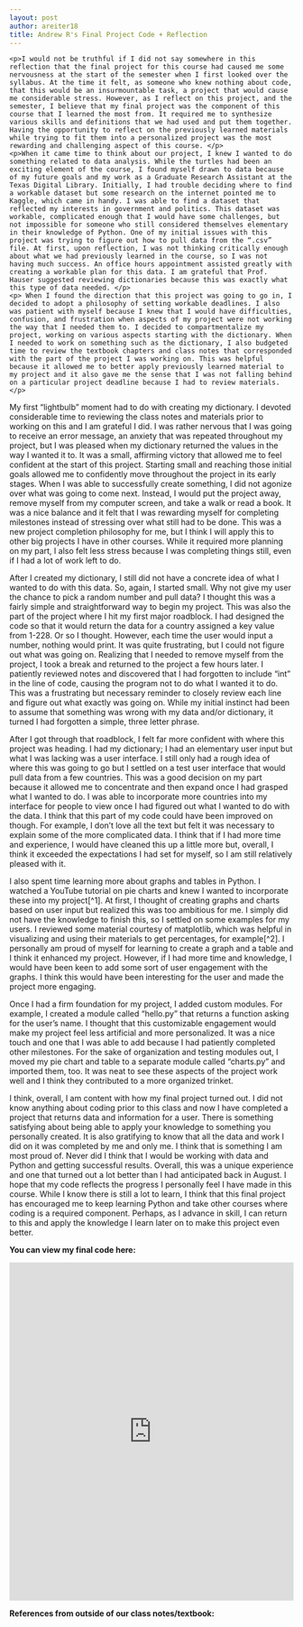 ```yaml
---
layout: post
author: areiter18
title: Andrew R's Final Project Code + Reflection
---
```

    <p>I would not be truthful if I did not say somewhere in this reflection that the final project for this course had caused me some nervousness at the start of the semester when I first looked over the syllabus. At the time it felt, as someone who knew nothing about code, that this would be an insurmountable task, a project that would cause me considerable stress. However, as I reflect on this project, and the semester, I believe that my final project was the component of this course that I learned the most from. It required me to synthesize various skills and definitions that we had used and put them together. Having the opportunity to reflect on the previously learned materials while trying to fit them into a personalized project was the most rewarding and challenging aspect of this course. </p>
    <p>When it came time to think about our project, I knew I wanted to do something related to data analysis. While the turtles had been an exciting element of the course, I found myself drawn to data because of my future goals and my work as a Graduate Research Assistant at the Texas Digital Library. Initially, I had trouble deciding where to find a workable dataset but some research on the internet pointed me to Kaggle, which came in handy. I was able to find a dataset that reflected my interests in government and politics. This dataset was workable, complicated enough that I would have some challenges, but not impossible for someone who still considered themselves elementary in their knowledge of Python. One of my initial issues with this project was trying to figure out how to pull data from the “.csv” file. At first, upon reflection, I was not thinking critically enough about what we had previously learned in the course, so I was not having much success. An office hours appointment assisted greatly with creating a workable plan for this data. I am grateful that Prof. Hauser suggested reviewing dictionaries because this was exactly what this type of data needed. </p>
    <p> When I found the direction that this project was going to go in, I decided to adopt a philosophy of setting workable deadlines. I also was patient with myself because I knew that I would have difficulties, confusion, and frustration when aspects of my project were not working the way that I needed them to. I decided to compartmentalize my project, working on various aspects starting with the dictionary. When I needed to work on something such as the dictionary, I also budgeted time to review the textbook chapters and class notes that corresponded with the part of the project I was working on. This was helpful because it allowed me to better apply previously learned material to my project and it also gave me the sense that I was not falling behind on a particular project deadline because I had to review materials. </p>
   <p>My first “lightbulb” moment had to do with creating my dictionary. I devoted considerable time to reviewing the class notes and materials prior to working on this and I am grateful I did. I was rather nervous that I was going to receive an error message, an anxiety that was repeated throughout my project, but I was pleased when my dictionary returned the values in the way I wanted it to. It was a small, affirming victory that allowed me to feel confident at the start of this project. Starting small and reaching those initial goals allowed me to confidently move throughout the project in its early stages. When I was able to successfully create something, I did not agonize over what was going to come next. Instead, I would put the project away, remove myself from my computer screen, and take a walk or read a book. It was a nice balance and it felt that I was rewarding myself for completing milestones instead of stressing over what still had to be done. This was a new project completion philosophy for me, but I think I will apply this to other big projects I have in other courses. While it required more planning on my part, I also felt less stress because I was completing things still, even if I had a lot of work left to do. </p>
    <p> After I created my dictionary, I still did not have a concrete idea of what I wanted to do with this data. So, again, I started small. Why not give my user the chance to pick a random number and pull data? I thought this was a fairly simple and straightforward way to begin my project. This was also the part of the project where I hit my first major roadblock. I had designed the code so that it would return the data for a country assigned a key value from 1-228. Or so I thought. However, each time the user would input a number, nothing would print. It was quite frustrating, but I could not figure out what was going on. Realizing that I needed to remove myself from the project, I took a break and returned to the project a few hours later. I patiently reviewed notes and discovered that I had forgotten to include “int” in the line of code, causing the program not to do what I wanted it to do. This was a frustrating but necessary reminder to closely review each line and figure out what exactly was going on. While my initial instinct had been to assume that something was wrong with my data and/or dictionary, it turned I had forgotten a simple, three letter phrase. </p>
    <p>After I got through that roadblock, I felt far more confident with where this project was heading. I had my dictionary; I had an elementary user input but what I was lacking was a user interface. I still only had a rough idea of where this was going to go but I settled on a test user interface that would pull data from a few countries. This was a good decision on my part because it allowed me to concentrate and then expand once I had grasped what I wanted to do. I was able to incorporate more countries into my interface for people to view once I had figured out what I wanted to do with the data. I think that this part of my code could have been improved on though. For example, I don’t love all the text but felt it was necessary to explain some of the more complicated data. I think that if I had more time and experience, I would have cleaned this up a little more but, overall, I think it exceeded the expectations I had set for myself, so I am still relatively pleased with it. </p>
  <p> I also spent time learning more about graphs and tables in Python. I watched a YouTube tutorial on pie charts and knew I wanted to incorporate these into my project[^1]. At first, I thought of creating graphs and charts based on user input but realized this was too ambitious for me. I simply did not have the knowledge to finish this, so I settled on some examples for my users. I reviewed some material courtesy of matplotlib, which was helpful in visualizing and using their materials to get percentages, for example[^2]. I personally am proud of myself for learning to create a graph and a table and I think it enhanced my project. However, if I had more time and knowledge, I would have been keen to add some sort of user engagement with the graphs. I think this would have been interesting for the user and made the project more engaging. </p>
  <p>Once I had a firm foundation for my project, I added custom modules. For example, I created a module called “hello.py” that returns a function asking for the user’s name. I thought that this customizable engagement would make my project feel less artificial and more personalized. It was a nice touch and one that I was able to add because I had patiently completed other milestones. For the sake of organization and testing modules out, I moved my pie chart and table to a separate module called “charts.py” and imported them, too. It was neat to see these aspects of the project work well and I think they contributed to a more organized trinket. </p>
    <p> I think, overall, I am content with how my final project turned out. I did not know anything about coding prior to this class and now I have completed a project that returns data and information for a user. There is something satisfying about being able to apply your knowledge to something you personally created. It is also gratifying to know that all the data and work I did on it was completed by me and only me. I think that is something I am most proud of. Never did I think that I would be working with data and Python and getting successful results. Overall, this was a unique experience and one that turned out a lot better than I had anticipated back in August. I hope that my code reflects the progress I personally feel I have made in this course. While I know there is still a lot to learn, I think that this final project has encouraged me to keep learning Python and take other courses where coding is a required component. Perhaps, as I advance in skill, I can return to this and apply the knowledge I learn later on to make this project even better. </p>
    
<b> You can view my final code here: </b>
<iframe src="https://trinket.io/embed/python3/56feeed5e6" width="100%" height="600" frameborder="0" marginwidth="0" marginheight="0" allowfullscreen></iframe>

<b> References from outside of our class notes/textbook:</b>
[^1]: https://www.youtube.com/watch?v=e0Cuxl9Foeo
[^2]: https://matplotlib.org/stable/gallery/pie_and_polar_charts/pie_features.html

